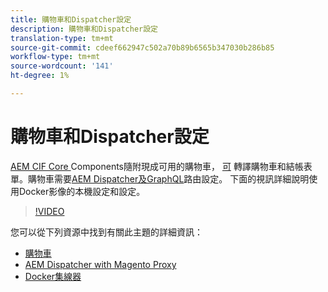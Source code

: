 ```yaml
---
title: 購物車和Dispatcher設定
description: 購物車和Dispatcher設定
translation-type: tm+mt
source-git-commit: cdeef662947c502a70b89b6565b347030b286b85
workflow-type: tm+mt
source-wordcount: '141'
ht-degree: 1%

---
```



# 購物車和Dispatcher設定

[AEM CIF Core ](https://github.com/adobe/aem-core-cif-components) Components隨附現成可用的購物車， [可](https://github.com/adobe/aem-core-cif-components/tree/master/ui.apps/src/main/content/jcr_root/apps/core/cif/components/commerce/minicart/v1/minicart) 轉譯購物車和結帳表單。購物車需要[AEM Dispatcher及GraphQL](https://github.com/adobe/aem-core-cif-components/blob/master/dispatcher)路由設定。 下面的視訊詳細說明使用Docker影像的本機設定和設定。

>[!VIDEO](https://video.tv.adobe.com/v/29656/?quality=12)

您可以從下列資源中找到有關此主題的詳細資訊：

- [購物車](https://github.com/adobe/aem-core-cif-components/tree/master/ui.apps/src/main/content/jcr_root/apps/core/cif/components/commerce/minicart/v1/minicart)
- [AEM Dispatcher with Magento Proxy](https://github.com/adobe/aem-core-cif-components/tree/master/dispatcher)
- [Docker集線器](https://hub.docker.com/)
